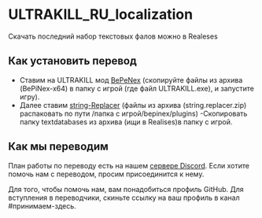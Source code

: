 # ULTRAKILL_RU_localization
Скачать последний набор текстовых фалов можно в Realeses
## Как установить перевод
- Ставим на ULTRAKILL мод [BePeNex](https://github.com/BepInEx/BepInEx/releases) (скопируйте файлы из архива (BePiNex-x64) в папку с игрой (где файл ULTRAKILL.exe), и запустите игру).
- Далее ставим [string-Replacer](https://github.com/Dazegambler/string-Replacer/releases/tag/1.0.2) (файлы из архива (string.replacer.zip) распаковать по пути /папка с игрой/bepinex/plugins)
-Скопировать папку textdatabases из архива (ищи в Realises)в папку с игрой.
## Как мы переводим
План работы по переводу есть на нашем [сервере Discord](https://discord.gg/y5Br6gbXDV). Если хотите помочь нам с переводом, просим присоединится к нему.

Для того, чтобы помочь нам, вам понадобиться профиль GitHub. Для вступления в переводчики, скиньте ссылку на ваш профиль в канал #принимаем-здесь.
